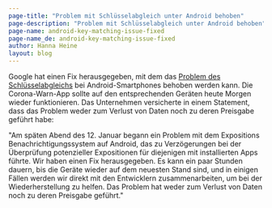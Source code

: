 ```yaml
---
page-title: "Problem mit Schlüsselabgleich unter Android behoben"
page-description: "Problem mit Schlüsselabgleich unter Android behoben"
page-name: android-key-matching-issue-fixed
page-name_de: android-key-matching-issue-fixed
author: Hanna Heine
layout: blog
---
```

 
Google hat einen Fix herausgegeben, mit dem das [Problem des Schlüsselabgleichs](/de/blog/2021-01-13-corona-warn-app-key-matching-issue-on-android-smartphones/) bei Android-Smartphones behoben werden kann. Die Corona-Warn-App sollte auf den entsprechenden Geräten heute Morgen wieder funktionieren. Das Unternehmen versicherte in einem Statement, dass das Problem weder zum Verlust von Daten noch zu deren Preisgabe geführt habe: 
 
<!-- overview -->

"Am späten Abend des 12. Januar begann ein Problem mit dem Expositions Benachrichtigungssystem auf Android, das zu Verzögerungen bei der Überprüfung potenzieller Expositionen für diejenigen mit installierten Apps führte. Wir haben einen Fix herausgegeben. Es kann ein paar Stunden dauern, bis die Geräte wieder auf dem neuesten Stand sind, und in einigen Fällen werden wir direkt mit den Entwicklern zusammenarbeiten, um bei der Wiederherstellung zu helfen. Das Problem hat weder zum Verlust von Daten noch zu deren Preisgabe geführt."
